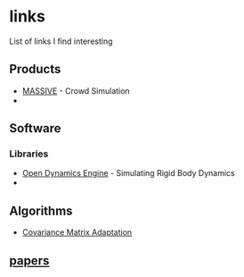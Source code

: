 # links
List of links I find interesting

## Products
+ [MASSIVE](http://www.massivesoftware.com/) - Crowd Simulation
+ 


## Software

### Libraries
+ [Open Dynamics Engine](http://www.ode.org/) - Simulating Rigid Body Dynamics
+ 


## Algorithms

+ [Covariance Matrix Adaptation](http://en.wikipedia.org/wiki/CMA-ES)

## [papers](Papers.md)
